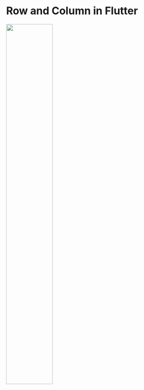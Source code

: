 # Row and Column in Flutter

<img src="https://user-images.githubusercontent.com/48744669/61577703-4a41cd00-ab15-11e9-9f9c-937ebf176678.png" width="50%"/>
